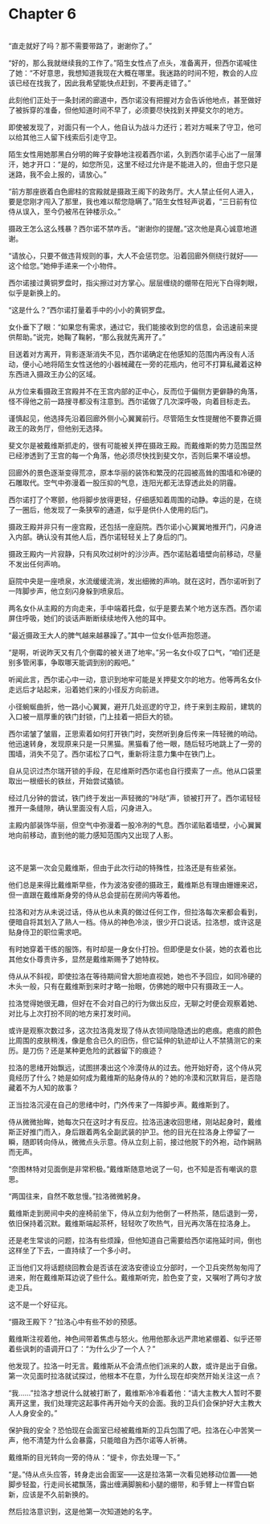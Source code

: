 # Chapter 6

<br>
“直走就好了吗？那不需要带路了，谢谢你了。”

“好的，那么我就继续我的工作了。”陌生女性点了点头，准备离开，但西尔诺喊住了她：“不好意思，我想知道我现在大概在哪里。我迷路的时间不短，教会的人应该已经在找我了，因此我希望能快点赶到，不要再走错了。”

此刻他们正处于一条封闭的廊道中，西尔诺没有把握对方会告诉他地点，甚至做好了被拆穿的准备，但他知道时间不早了，必须要尽快找到关押斐文尔的地方。

即使被发现了，对面只有一个人，他自认为战斗力还行；若对方喊来了守卫，他可以给其他三人留下线索后引走守卫。

陌生女性用她那黑白分明的眸子安静地注视着西尔诺，久到西尔诺手心出了一层薄汗，她才开口：“是的，如您所见，这里不经过允许是不能进入的，但由于您只是迷路，我不会上报的，请放心。”

“前方那座嵌着白色廊柱的宫殿就是摄政王阁下的政务厅。大人禁止任何人进入，要是您刚才闯入了那里，我也难以帮您隐瞒了。”陌生女性轻声说着，“三日前有位侍从误入，至今仍被吊在钟楼示众。”

摄政王怎么这么残暴？西尔诺不禁咋舌。“谢谢你的提醒。”这次他是真心诚意地道谢。

“请放心，只要不做违背规则的事，大人不会惩罚您。沿着回廊外侧绕行就好——这个给您。”她伸手递来一个小物件。

西尔诺接过黄铜罗盘时，指尖擦过对方掌心。层层缠绕的绷带在阳光下白得刺眼，似乎是新换上的。

“这是什么？”西尔诺打量着手中的小小的黄铜罗盘。

女仆垂下了眼：“如果您有需求，通过它，我们能接收到您的信息，会迅速前来提供帮助。”说完，她鞠了鞠躬，“那么我就先离开了。”

目送着对方离开，背影逐渐消失不见，西尔诺确定在他感知的范围内再没有人活动，便小心地将陌生女性送他的小器械藏在一旁的花瓶内，他可不打算私藏着这种东西进入摄政王办公的区域。

从方位来看摄政王宫殿并不在王宫内部的正中心，反而位于偏侧方更僻静的角落，怪不得他之前一路搜寻都没有注意到。西尔诺做了几次深呼吸，向着目标走去。

谨慎起见，他选择先沿着回廊外侧小心翼翼前行。尽管陌生女性提醒他不要靠近摄政王的政务厅，但他别无选择。

斐文尔是被戴维斯抓走的，很有可能被关押在摄政王殿。而戴维斯的势力范围显然已经渗透到了王宫的每一个角落，他必须尽快找到斐文尔，否则后果不堪设想。

回廊外的景色逐渐变得荒凉，原本华丽的装饰和繁茂的花园被高耸的围墙和冷硬的石雕取代。空气中弥漫着一股压抑的气息，连阳光都无法穿透此处的阴霾。

西尔诺打了个寒颤，他将脚步放得更轻，仔细感知着周围的动静。幸运的是，在绕了一圈后，他发现了一条狭窄的通道，似乎是供仆人使用的后门。

摄政王殿并非只有一座宫殿，还包括一座庭院。西尔诺小心翼翼地推开门，闪身进入内部。确认没有其他人后，西尔诺轻轻关上了身后的门。

摄政王殿内一片寂静，只有风吹过树叶的沙沙声。西尔诺贴着墙壁向前移动，尽量不发出任何声响。

庭院中央是一座喷泉，水流缓缓流淌，发出细微的声响。就在这时，西尔诺听到了一阵脚步声，他立刻闪身躲到喷泉后。

两名女仆从主殿的方向走来，手中端着托盘，似乎是要去某个地方送东西。西尔诺屏住呼吸，她们的谈话声断断续续地传入他的耳中。

“最近摄政王大人的脾气越来越暴躁了。”其中一位女仆低声抱怨道。

“是啊，听说昨天又有几个倒霉的被关进了地牢。”另一名女仆叹了口气，“咱们还是别多管闲事，争取哪天能调到别的殿吧。”

听闻此言，西尔诺心中一动，意识到地牢可能是关押斐文尔的地方。他等两名女仆走远后才站起来，沿着她们来的小径反方向前进。

小径蜿蜒曲折，他一路小心翼翼，避开几处巡逻的守卫，终于来到主殿前，建筑的入口被一扇厚重的铁门封锁，门上挂着一把巨大的锁。

西尔诺皱了皱眉，正思索着如何打开铁门时，突然听到身后传来一阵轻微的响动。他迅速转身，发现原来只是一只黑猫。黑猫看了他一眼，随后轻巧地跳上了一旁的围墙，消失不见了。西尔诺松了口气，重新将注意力集中在铁门上。

自从见识过杰尔瑞开锁的手段，在尼维斯时西尔诺也自行摸索了一点。他从口袋里取出一根细长的铁丝，开始尝试撬锁。

经过几分钟的尝试，铁门终于发出一声轻微的“咔哒”声，锁被打开了。西尔诺轻轻推开一条缝隙，确认里面没有人后，闪身进入。

主殿内部装饰华丽，但空气中弥漫着一股冷冽的气息。西尔诺贴着墙壁，小心翼翼地向前移动，直到他的能力感知范围内又出现了人影。

<br>

这不是第一次会见戴维斯，但由于此次行动的特殊性，拉洛还是有些紧张。

他们总是来得比戴维斯早些，作为波洛安德的摄政王，戴维斯总有理由姗姗来迟，但一直跟在戴维斯身旁的侍从总会提前在房间内等着他。

拉洛和对方从未说过话，侍从也从未真的做过任何工作，但拉洛每次来都会看到，便暗自将其划入了熟人一档。侍从的神色冷淡，很少开口说话。拉洛想，或许这是贴身侍卫的职位需求吧。

有时她穿着干练的服饰，有时却是一身女仆打扮。但即便是女仆装，她的衣着也比其他女仆尊贵许多，显然是戴维斯赐予了她特权。

侍从从不斜视，即使拉洛在等待期间曾大胆地直视她，她也不予回应，如同冷硬的木头一般，只有在戴维斯到来时才略一抬眼，仿佛她的眼中只有摄政王一人。

拉洛觉得她很无趣，但好在不会对自己的行为做出反应，无聊之时便会观察着她、对比与上次打扮不同的地方来打发时间。

或许是观察次数过多，这次拉洛竟发现了侍从衣领间隐隐透出的疤痕。疤痕的颜色比周围的皮肤稍浅，像是愈合已久的旧伤，但它延伸的轨迹却让人不禁猜测它的来历。是刀伤？还是某种更危险的武器留下的痕迹？

拉洛的思绪开始飘远，试图拼凑出这个冷漠侍从的过去。他开始好奇，这个侍从究竟经历了什么？她是如何成为戴维斯的贴身侍从的？她的冷漠和沉默背后，是否隐藏着不为人知的故事？

正当拉洛沉浸在自己的思绪中时，门外传来了一阵脚步声。戴维斯到了。

侍从微微抬眸，她每次只在这时才有反应。拉洛迅速收回思绪，刚站起身时，戴维斯正好推门而入，身后跟着两名全副武装的护卫。他的目光在拉洛身上停留了一瞬，随即转向侍从，微微点头示意。侍从立刻上前，接过他脱下的外袍，动作娴熟而无声。

“奈图林特对见面倒是非常积极。”戴维斯随意地说了一句，也不知是否有嘲讽的意思。

“两国往来，自然不敢怠慢。”拉洛微微躬身。

戴维斯走到房间中央的座椅前坐下，侍从立刻为他倒了一杯热茶，随后退到一旁，依旧保持着沉默。戴维斯端起茶杯，轻轻吹了吹热气，目光再次落在拉洛身上。

还是老生常谈的问题，拉洛有些烦躁，但他知道自己需要给西尔诺拖延时间，倒也这样坐了下去，一直持续了一个多小时。

正当他们又将话题绕回教会是否该在波洛安德设立分部时，一个卫兵突然匆匆闯了进来，附在戴维斯耳边说了些什么。戴维斯听完，脸色变了变，又嘱咐了两句才放走卫兵。

这不是一个好征兆。

“摄政王殿下？”拉洛心中有些不妙的预感。

戴维斯注视着他，神色间带着焦虑与怒火。他用他那永远严肃地紧绷着、似乎还带着些讽刺的语调开口了：“为什么少了一个人？”

他发现了。拉洛一时无言。戴维斯从不会清点他们派来的人数，或许是出于自傲。第一次见面时拉洛就试探过，他根本不在意，为什么现在却突然开始关注这一点？

“我……”拉洛才想说什么就被打断了，戴维斯冷冷看着他：“请大主教大人暂时不要离开这里，我们处理完这起事件再开始今天的会面。我的卫兵们会保护好大主教大人人身安全的。”

保护我的安全？恐怕现在会面室已经被戴维斯的卫兵包围了吧。拉洛在心中苦笑一声，他不清楚为什么会暴露，只能暗自为西尔诺等人祈祷。

戴维斯的目光转向一旁的侍从：“缇卡，你去处理一下。”

“是。”侍从点头应答，转身走出会面室——这是拉洛第一次看见她移动位置——她脚步轻盈，行走间长裙飘荡，露出缠满脚腕和小腿的绷带，和手臂上一样雪白崭新，应该是不久前新换的。

然后拉洛意识到，这是他第一次知道她的名字。
